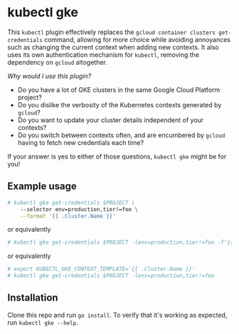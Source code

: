 # kubectl gke

This `kubectl` plugin effectively replaces the `gcloud container clusters get-credentials` command, allowing for more
choice while avoiding annoyances such as changing the current context when adding new contexts. It also uses its own
authentication mechanism for `kubectl`, removing the dependency on `gcloud` altogether.

_Why would I use this plugin?_

* Do you have a lot of GKE clusters in the same Google Cloud Platform project?
* Do you dislike the verbosity of the Kubernetes contexts generated by `gcloud`?
* Do you want to update your cluster details independent of your contexts?
* Do you switch between contexts often, and are encumbered by `gcloud` having to fetch new credentials each time?

If your answer is yes to either of those questions, `kubectl gke` might be for you!

## Example usage

```sh
# kubectl gke get-credentials $PROJECT \
    --selector env=production,tier!=foo \
    --format '{{ .Cluster.Name }}'
```

or equivalently

```sh
# kubectl gke get-credentials $PROJECT -lenv=production,tier!=foo -f'{{ .Cluster.Name }}'
```

or equivalently

```sh
# export KUBECTL_GKE_CONTEXT_TEMPLATE='{{ .Cluster.Name }}'
# kubectl gke get-credentials $PROJECT -lenv=production,tier!=foo
```

## Installation

Clone this repo and run `go install`. To verify that it's working as expected, run `kubectl gke --help`.
